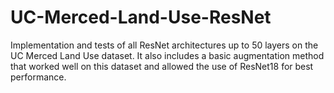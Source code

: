 # UC-Merced-Land-Use-ResNet
Implementation and tests of all ResNet architectures up to 50 layers on the UC Merced Land Use dataset. It also includes a basic augmentation method that worked well on this dataset and allowed the use of ResNet18 for best performance. 

